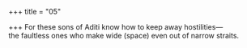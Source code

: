 +++
title = "05"

+++
For these sons of Aditi know how to keep away hostilities—  
the faultless ones who make wide (space) even out of narrow straits.  